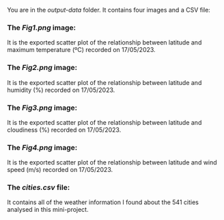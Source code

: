 You are in the *output-data* folder. It contains four images and a CSV file:

### The *Fig1.png* image:

It is the exported scatter plot of the relationship between latitude and maximum temperature (ºC) recorded on 17/05/2023.

### The *Fig2.png* image:

It is the exported scatter plot of the relationship between latitude and humidity (%) recorded on 17/05/2023.

### The *Fig3.png* image:

It is the exported scatter plot of the relationship between latitude and cloudiness (%) recorded on 17/05/2023.

### The *Fig4.png* image:

It is the exported scatter plot of the relationship between latitude and wind speed (m/s) recorded on 17/05/2023.

### The *cities.csv* file:

It contains all of the weather information I found about the 541 cities analysed in this mini-project.